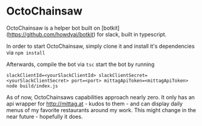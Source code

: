 # OctoChainsaw

OctoChainsaw is a helper bot built on [botkit] (https://github.com/howdyai/botkit) for slack, built in typescript.

In order to start OctoChainsaw, simply clone it and install it's dependencies via 
`npm install`

Afterwards, compile the bot via `tsc` start the bot by running 

`slackClientId=<yourSlackClientId> slackClientSecret=<yourSlackClientSecret> port=<port> mittagApiToken=<mittagApiToken> node build/index.js`

As of now, OctoChainsaws capabilities approach nearly zero. 
It only has an api wrapper for http://mittag.at - kudos to them - and can display daily menus of my favorite restaurants around my work. 
This might change in the near future - hopefully it does.

